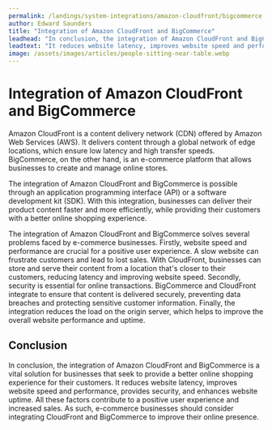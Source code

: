 ```yaml
---
permalink: /landings/system-integrations/amazon-cloudfront/bigcommerce
author: Edward Saunders
title: "Integration of Amazon CloudFront and BigCommerce"
leadhead: "In conclusion, the integration of Amazon CloudFront and BigCommerce is a vital solution for businesses that seek to provide a better online shopping experience for their customers"
leadtext: "It reduces website latency, improves website speed and performance, provides security, and enhances website uptime. All these factors contribute to a positive user experience and increased sales. As such, e-commerce businesses should consider integrating CloudFront and BigCommerce to improve their online presence."
image: /assets/images/articles/people-sitting-near-table.webp
---
```

<div class="arttext">
<h1>Integration of Amazon CloudFront and BigCommerce</h1>

<p>Amazon CloudFront is a content delivery network (CDN) offered by Amazon Web Services (AWS). It delivers content through a global network of edge locations, which ensure low latency and high transfer speeds. BigCommerce, on the other hand, is an e-commerce platform that allows businesses to create and manage online stores.</p>

<p>The integration of Amazon CloudFront and BigCommerce is possible through an application programming interface (API) or a software development kit (SDK). With this integration, businesses can deliver their product content faster and more efficiently, while providing their customers with a better online shopping experience. </p>

<p>The integration of Amazon CloudFront and BigCommerce solves several problems faced by e-commerce businesses. Firstly, website speed and performance are crucial for a positive user experience. A slow website can frustrate customers and lead to lost sales. With CloudFront, businesses can store and serve their content from a location that's closer to their customers, reducing latency and improving website speed. Secondly, security is essential for online transactions. BigCommerce and CloudFront integrate to ensure that content is delivered securely, preventing data breaches and protecting sensitive customer information. Finally, the integration reduces the load on the origin server, which helps to improve the overall website performance and uptime.</p>

<h2>Conclusion</h2>

<p>In conclusion, the integration of Amazon CloudFront and BigCommerce is a vital solution for businesses that seek to provide a better online shopping experience for their customers. It reduces website latency, improves website speed and performance, provides security, and enhances website uptime. All these factors contribute to a positive user experience and increased sales. As such, e-commerce businesses should consider integrating CloudFront and BigCommerce to improve their online presence. </p>

</div>